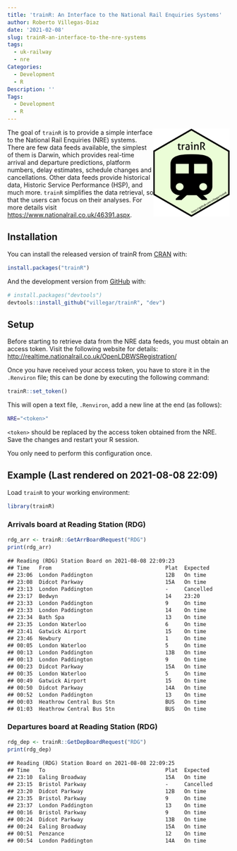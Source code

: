 ```yaml
---
title: 'trainR: An Interface to the National Rail Enquiries Systems'
author: Roberto Villegas-Diaz
date: '2021-02-08'
slug: trainR-an-interface-to-the-nre-systems
tags:
  - uk-railway
  - nre
Categories:
  - Development
  - R
Description: ''
Tags:
  - Development
  - R
---
```


<img src="https://raw.githubusercontent.com/villegar/trainR/main/inst/images/logo.png" alt="logo" align="right" height=200px/>

The goal of `trainR` is to provide a simple interface to the 
National Rail Enquiries (NRE) systems. There are few data feeds 
available, the simplest of them is Darwin, which provides real-time 
arrival and departure predictions, platform numbers, delay estimates, 
schedule changes and cancellations. Other data feeds provide historical 
data, Historic Service Performance (HSP), and much more. `trainR` 
simplifies the data retrieval, so that the users can focus on their 
analyses. For more details visit 
https://www.nationalrail.co.uk/46391.aspx.

## Installation

You can install the released version of trainR from [CRAN](https://CRAN.R-project.org) with:

``` r
install.packages("trainR")
```

And the development version from [GitHub](https://github.com/) with:

``` r
# install.packages("devtools")
devtools::install_github("villegar/trainR", "dev")
```

## Setup
Before starting to retrieve data from the NRE data feeds, you must obtain an access token. 
Visit the following website for details: http://realtime.nationalrail.co.uk/OpenLDBWSRegistration/

Once you have received your access token, you have to store it in the `.Renviron` file; this can be 
done by executing the following command:


```r
trainR::set_token()
```

This will open a text file, `.Renviron`, add a new line at the end (as follows):

```bash
NRE="<token>"
```

`<token>` should be replaced by the access token obtained from the NRE. Save the changes and restart 
your R session.

You only need to perform this configuration once.

## Example (Last rendered on 2021-08-08 22:09)

Load `trainR` to your working environment:

```r
library(trainR)
```

### Arrivals board at Reading Station (RDG)


```r
rdg_arr <- trainR::GetArrBoardRequest("RDG")
print(rdg_arr)
```

```
## Reading (RDG) Station Board on 2021-08-08 22:09:23
## Time   From                                    Plat  Expected
## 23:06  London Paddington                       12B   On time
## 23:08  Didcot Parkway                          15A   On time
## 23:13  London Paddington                       -     Cancelled
## 23:17  Bedwyn                                  14    23:20
## 23:33  London Paddington                       9     On time
## 23:33  London Paddington                       14    On time
## 23:34  Bath Spa                                13    On time
## 23:35  London Waterloo                         6     On time
## 23:41  Gatwick Airport                         15    On time
## 23:46  Newbury                                 1     On time
## 00:05  London Waterloo                         5     On time
## 00:13  London Paddington                       13B   On time
## 00:13  London Paddington                       9     On time
## 00:23  Didcot Parkway                          15A   On time
## 00:35  London Waterloo                         5     On time
## 00:49  Gatwick Airport                         15    On time
## 00:50  Didcot Parkway                          14A   On time
## 00:52  London Paddington                       13    On time
## 00:03  Heathrow Central Bus Stn                BUS   On time
## 01:03  Heathrow Central Bus Stn                BUS   On time
```

### Departures board at Reading Station (RDG)


```r
rdg_dep <- trainR::GetDepBoardRequest("RDG")
print(rdg_dep)
```

```
## Reading (RDG) Station Board on 2021-08-08 22:09:25
## Time   To                                      Plat  Expected
## 23:10  Ealing Broadway                         15A   On time
## 23:15  Bristol Parkway                         -     Cancelled
## 23:20  Didcot Parkway                          12B   On time
## 23:35  Bristol Parkway                         9     On time
## 23:37  London Paddington                       13    On time
## 00:16  Bristol Parkway                         9     On time
## 00:24  Didcot Parkway                          13B   On time
## 00:24  Ealing Broadway                         15A   On time
## 00:51  Penzance                                12    On time
## 00:54  London Paddington                       14A   On time
```
